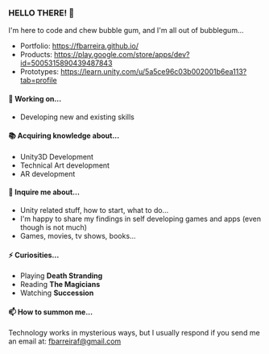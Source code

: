 ### HELLO THERE! 👋

I'm here to code and chew bubble gum, and I'm all out of bubblegum...

- Portfolio: https://fbarreira.github.io/
- Products: https://play.google.com/store/apps/dev?id=5005315890439487843
- Prototypes: https://learn.unity.com/u/5a5ce96c03b002001b6ea113?tab=profile

#### :hammer: Working on...

- Developing new and existing skills

#### :books: Acquiring knowledge about...

- Unity3D Development
- Technical Art development
- AR development

#### 💬 Inquire me about...

- Unity related stuff, how to start, what to do...
- I'm happy to share my findings in self developing games and apps (even though is not much)
- Games, movies, tv shows, books...

#### ⚡ Curiosities...

- Playing **Death Stranding**
- Reading **The Magicians**
- Watching **Succession**

#### 📫 How to summon me...

Technology works in mysterious ways, but I usually respond if you send me an email at: fbarreiraf@gmail.com
